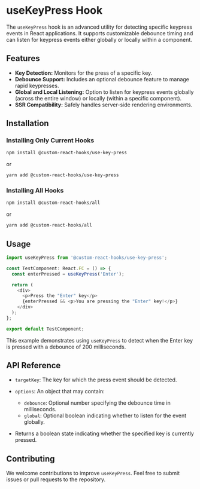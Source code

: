 # useKeyPress Hook

The `useKeyPress` hook is an advanced utility for detecting specific keypress events in React applications. It supports customizable debounce timing and can listen for keypress events either globally or locally within a component.

## Features

- **Key Detection:** Monitors for the press of a specific key.
- **Debounce Support:** Includes an optional debounce feature to manage rapid keypresses.
- **Global and Local Listening:** Option to listen for keypress events globally (across the entire window) or locally (within a specific component).
- **SSR Compatibility:** Safely handles server-side rendering environments.

## Installation

### Installing Only Current Hooks

```bash
npm install @custom-react-hooks/use-key-press
```

or

```bash
yarn add @custom-react-hooks/use-key-press
```

### Installing All Hooks

```sh
npm install @custom-react-hooks/all
```

or

```sh
yarn add @custom-react-hooks/all
```

## Usage

```typescript
import useKeyPress from '@custom-react-hooks/use-key-press';

const TestComponent: React.FC = () => {
  const enterPressed = useKeyPress('Enter');

  return (
    <div>
      <p>Press the "Enter" key</p>
      {enterPressed && <p>You are pressing the "Enter" key!</p>}
    </div>
  );
};

export default TestComponent;
```

This example demonstrates using `useKeyPress` to detect when the Enter key is pressed with a debounce of 200 milliseconds.

## API Reference

- `targetKey`: The key for which the press event should be detected.
- `options`: An object that may contain:
  - `debounce`: Optional number specifying the debounce time in milliseconds.
  - `global`: Optional boolean indicating whether to listen for the event globally.
  
- Returns a boolean state indicating whether the specified key is currently pressed.

## Contributing

We welcome contributions to improve `useKeyPress`. Feel free to submit issues or pull requests to the repository.